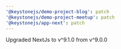 ```yaml
---
'@keystonejs/demo-project-blog': patch
'@keystonejs/demo-project-meetup': patch
'@keystonejs/app-next': patch
---
```


Upgraded NextJs to v^9.1.0 from v^9.0.0
